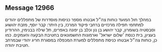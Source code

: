 ## Message 12966

במהלך חול המועד כוחות צה״ל אבטחו מספר כניסות מוסדרות של מתפללים יהודים למתחמי תפילה מרכזיים ברחבי פיקוד המרכז, בין היתר: קבר יוסף, מזבח יהושוע וסבסטיה בשומרון, קבר יהושע בן נון וכלב בן יפונה באפרים, תל שילה בבנימין, ההרודיון בעציון, בית כנסת ׳שלום ישראל׳ וארמונות החשמונאים בחטיבת הבקעה והעמקים.
כמו כן, כוחות צה״ל אבטחו כניסת מתפללים למערת המכפלה במסגרת חריג יהודי שבמרחב חטיבת יהודה.

